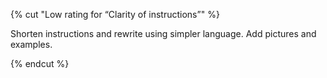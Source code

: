 {% cut "Low rating for “Clarity of instructions”" %}

Shorten instructions and rewrite using simpler language. Add pictures and examples.

{% endcut %}